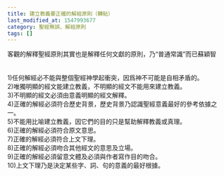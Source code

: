 ```yaml
---
title: 建立教義要正確的解經原則（轉貼）
last_modified_at: 1547993677
category: 聖經無誤、解經原則
tags: []
---
```


客觀的解釋聖經原則其實也是解釋任何文獻的原則，乃“普通常識”而已<!--more-->蘇穎智<br> <br><br>1)任何解經必不能與整個聖經神學起衝突，因爲神不可能是自相矛盾的。 <br>2)唯獨明顯的經文能建立教義，不明顯的經文不能用來建立教義。 <br>3)不明顯的經文必須由意義明顯的經文解釋。 <br>4)正確的解經必須符合歷史背景，歷史背景乃認識聖經意義最好的參考依據之一。<br>5)不能用比喻建立教義，因它們的目的只是幫助解釋教義或真理。<br>6)正確的解經必須符合原文意思。 <br>7)正確的解經必須符合上文下理。 <br>8)正確的解經必須吻合其他經文的意思及立場。 <br>9)正確的解經必須留意文體及必須與作者寫作目的吻合。 <br>10)上文下理乃是決定某些字、詞、句的意義的最好根據。 <br><br><br><br><br><br><br><br><br>
